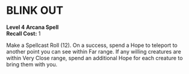 # BLINK OUT

**Level 4 Arcana Spell**  
**Recall Cost:** 1

Make a Spellcast Roll (12). On a success, spend a Hope to teleport to another point you can see within Far range. If any willing creatures are within Very Close range, spend an additional Hope for each creature to bring them with you.